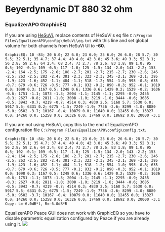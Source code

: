 # Beyerdynamic DT 880 32 ohm
### EqualizerAPO GraphicEQ
If you are using [HeSuVi](https://sourceforge.net/projects/hesuvi/), replace contents of HeSuVi's eq file `C:\Program Files\EqualizerAPO\config\HeSuVi\eq.txt` with this line and set global volume for both channels from HeSuVi UI to **-60**.
```
GraphicEQ: 10 -84; 20 6.0; 22 6.0; 23 6.0; 25 6.0; 26 6.0; 28 5.7; 30 5.5; 32 5.1; 35 4.7; 37 4.4; 40 4.0; 42 3.8; 45 3.6; 49 3.3; 52 3.1; 56 2.8; 59 2.6; 64 2.4; 68 2.4; 73 2.7; 78 2.6; 83 1.8; 89 1.0; 95 0.5; 102 -0.1; 109 -0.5; 117 -1.0; 125 -1.5; 134 -2.0; 143 -2.2; 153 -2.4; 164 -2.5; 175 -2.6; 188 -2.7; 201 -2.7; 215 -2.7; 230 -2.6; 246 -2.5; 263 -2.5; 282 -2.4; 301 -2.3; 323 -2.3; 345 -2.1; 369 -2.1; 395 -1.9; 423 -1.6; 452 -1.1; 484 -1.1; 518 -1.2; 554 -1.0; 593 -0.8; 635 -0.7; 679 -0.6; 726 -0.5; 777 -0.1; 832 -0.2; 890 -0.3; 952 -0.1; 1019 0.0; 1090 0.3; 1167 0.5; 1248 0.6; 1336 0.6; 1429 0.2; 1529 -0.2; 1636 -0.6; 1751 -1.1; 1873 -1.3; 2004 -1.1; 2145 -1.1; 2295 -0.9; 2455 -0.3; 2627 -0.8; 2811 -1.0; 3008 -1.0; 3219 -1.0; 3444 -0.6; 3685 -0.5; 3943 -0.7; 4219 -0.7; 4514 0.3; 4830 2.5; 5168 5.7; 5530 6.0; 5917 5.5; 6331 0.2; 6775 -1.5; 7249 -1.9; 7756 -2.6; 8299 -4.0; 8880 -5.0; 9502 -3.7; 10167 -0.4; 10879 0.0; 11640 0.0; 12455 0.0; 13327 0.0; 14260 0.0; 15258 0.0; 16326 0.0; 17469 0.0; 18692 0.0; 20000 -3.1
```
If you are not using HeSuVi, copy this to the end of EqualizerAPO configuration file `C:\Program Files\EqualizerAPO\config\config.txt`.
```
GraphicEQ: 10 -84; 20 6.0; 22 6.0; 23 6.0; 25 6.0; 26 6.0; 28 5.7; 30 5.5; 32 5.1; 35 4.7; 37 4.4; 40 4.0; 42 3.8; 45 3.6; 49 3.3; 52 3.1; 56 2.8; 59 2.6; 64 2.4; 68 2.4; 73 2.7; 78 2.6; 83 1.8; 89 1.0; 95 0.5; 102 -0.1; 109 -0.5; 117 -1.0; 125 -1.5; 134 -2.0; 143 -2.2; 153 -2.4; 164 -2.5; 175 -2.6; 188 -2.7; 201 -2.7; 215 -2.7; 230 -2.6; 246 -2.5; 263 -2.5; 282 -2.4; 301 -2.3; 323 -2.3; 345 -2.1; 369 -2.1; 395 -1.9; 423 -1.6; 452 -1.1; 484 -1.1; 518 -1.2; 554 -1.0; 593 -0.8; 635 -0.7; 679 -0.6; 726 -0.5; 777 -0.1; 832 -0.2; 890 -0.3; 952 -0.1; 1019 0.0; 1090 0.3; 1167 0.5; 1248 0.6; 1336 0.6; 1429 0.2; 1529 -0.2; 1636 -0.6; 1751 -1.1; 1873 -1.3; 2004 -1.1; 2145 -1.1; 2295 -0.9; 2455 -0.3; 2627 -0.8; 2811 -1.0; 3008 -1.0; 3219 -1.0; 3444 -0.6; 3685 -0.5; 3943 -0.7; 4219 -0.7; 4514 0.3; 4830 2.5; 5168 5.7; 5530 6.0; 5917 5.5; 6331 0.2; 6775 -1.5; 7249 -1.9; 7756 -2.6; 8299 -4.0; 8880 -5.0; 9502 -3.7; 10167 -0.4; 10879 0.0; 11640 0.0; 12455 0.0; 13327 0.0; 14260 0.0; 15258 0.0; 16326 0.0; 17469 0.0; 18692 0.0; 20000 -3.1
Copy: L=-6.0dB*l, R=-6.0dB*R
```
EqualizerAPO Peace GUI does not work with GraphicEQ so you have to disable parametric equalization configured by Peace if you are already using it.
![](https://raw.githubusercontent.com/jaakkopasanen/AutoEq/master/results/SBAF-Serious/innerfidelity/onear/Beyerdynamic%20DT%20880%2032%20ohm/Beyerdynamic%20DT%20880%2032%20ohm.png)
